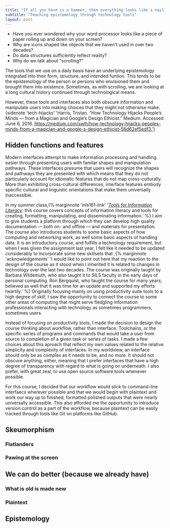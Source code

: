 ```yaml
---
title: "If all you have is a hammer, then everything looks like a nail"
subtitle: "Teaching epistemology through technology tools"
layout: post
---
```


- Have you ever wondered why your word processor looks like a piece of paper rolling up and down on your screen? 
- Why are icons shaped like objects that we haven't used in over two decades?
- Do data structures sufficiently reflect reality?
- Why do we talk about "scrolling?"

The tools that we use on a daily basis have an underlying epistemology integrated into their form, structure, and intended funtion. 
This tends to be the epistemology of the person or persons who envisioned them and brought them into existence. 
Sometimes, as with scrolling, we are looking at a long cultural history continued through technological means. 

However, these tools and interfaces also both obscure information and manipulate users into making choices that they might not otherwise make.{sidenote 'tech-hijacks' 'Harris, Tristan. “How Technology Hijacks People’s Minds — from a Magician and Google’s Design Ethicist.” Medium. Accessed June 6, 2016. https://medium.com/swlh/how-technology-hijacks-peoples-minds-from-a-magician-and-google-s-design-ethicist-56d62ef5edf3.'}

## Hidden functions and features

Modern interfaces attempt to make information processing and handling easier through presenting users with familar shapes and manipulation pathways. 
These interfaces presume that users will recognize the shapes and pathways they are presented with which means that they do not particularly account for idiomatic features that do not map cross-culturally. 
More than exhibiting cross-cultural differences, interface features embody specific cultural and linguistic orientations that make them universally inaccessible. 

In my summer class,{% marginnote 'inls161-link' '*[Tools for Information Literacy](http://inls161.johndmart.in):* this course covers concepts of information literacy and tools for creating, formatting, manipulating, and disseminating information.' %} I aim to give students a platform through which they can develop high quality documentation &mdash; both on- and offline &mdash; and materials for presentation. 
The course also introduces students to some basic aspects of how computing and networking work, as well some basic aspects of handling data. 
It is an introductory course, and fulfills a technology requirement, but when I was given the assignment last year, I felt like it needed to be updated considerably to incorporate some new skillsets that .{% marginnote 'acknowledgements' 'I would like to point out here that my reaction to the design of the course as it stood when I inherited it is related to changes in technology over the last two decades. The course was originally taught by Barbara Wildemuth, who also taught it to SILS faculty in the early days of personal computing. Ron Bergquist, who taught the course for many years, believed as well that it was time for an update and supported my efforts heartily.' %}
Originally focusing mainly on using productivity suite tools to a high degree of skill, I saw the opportunity to connect the course to some other areas of computing that might serve fledgling information professionals interacting with technology as sometimes programmers, sometimes users. 

Instead of focusing on productivity tools, I made the decision to design the course thinking about workflow, rather than interface. 
Toolchains, or the specific series of programs and commands that would take a user from source to completion of a given task or series of tasks. 
I made a few choices about this aproach that reflect my own values related to the relative simplicity and complexity of interfaces. 
In my worldview, an interface should only be as complex as it needs to be, and no more. 
It should not obscure anything, either, meaning that I prefer interfaces that have a high degree of transparency with regard to what is going on underneath. 
I also prefer, with great zeal, to use open source software tools whenever possible. 

For this course, I decided that our workflow would stick to command-line interfaecs wherever possible and that we would begin with plaintext and work our way up to finished, formatted polished outputs that were nearly universally accessible. 
This also afforded me the opportunity to introduce version control as a part of the workflow, because plaintext can be easily tracked through tools like Git on platforms like GitHub. 


## Skeumorphism



### Flatlanders

### Pawing at the screen

## We can do better (because we already have)

### What is old is made new

### Plaintext


## Epistemology